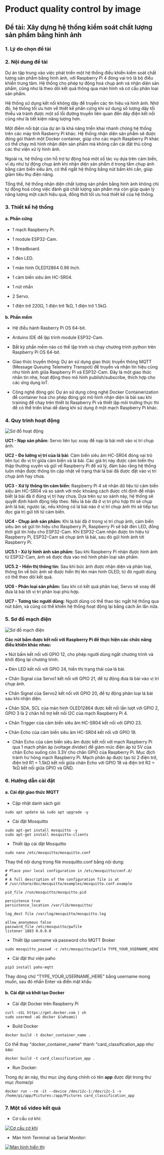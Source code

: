# Product quality control by image

## Đề tài: Xây dựng hệ thống kiểm soát chất lượng sản phẩm bằng hình ảnh

### 1. Lý do chọn đề tài

### 2. Nội dung đề tài

  Dự án tập trung vào việc phát triển một hệ thống điều khiển kiểm soát chất lượng sản phẩm bằng hình ảnh, với Raspberry Pi 4 đóng vai trò là bộ điều khiển trung tâm. Hệ thống cho phép tự động hoá chụp ảnh và nhận diện sản phẩm, cũng như là theo dõi kết quả thông qua màn hình và cơ cấu phân loại sản phẩm.

  Hệ thống sử dụng kết nối không dây để truyền các tín hiệu và hình ảnh. Nhờ đó, hệ thống tối ưu hơn về thiết kế phần cứng khi sử dụng số lượng dây tối thiểu và tránh được một số lỗi đường truyền liên quan đến dây điện kết nối cũng như là tiết kiệm năng lượng hơn.

  Một điểm nổi bật của dự án là khả năng triển khai nhanh chóng hệ thống trên các máy tính Rasberry Pi khác. Hệ thống nhận diện sản phẩm sẽ được đóng gói thành một Docker container, giúp cho các mạch Raspberry Pi khác có thể chạy mô hình nhận diện sản phẩm mà không cần cài đặt thủ công các thư viện xử lý hình ảnh. 

  Ngoài ra, hệ thống còn hỗ trợ tự động hoá một số tác vụ dựa trên cảm biến, ví dụ như tự động chụp ảnh khi nhận diện sản phẩm ở trong tầm chụp ảnh bằng cảm biến siêu âm, có thể ngắt hệ thống bằng nút bấm khi cần, giúp giảm tiêu thụ điện năng.

  Tổng thể, hệ thống nhận diện chất lượng sản phẩm bằng hình ảnh không chỉ tự động hoá công việc đánh giá chất lượng sản phẩm mà còn giúp quản lý năng lượng một cách hiệu quả, đồng thời tối ưu hoá thiết kế của hệ thống.

### 3. Thiết kế hệ thống

#### a. Phần cứng

-	1 mạch Raspberry Pi.
  
-	1 module ESP32-Cam.
  
-	1 Breadboard.
  
-	1 đèn LED.
  
-	1 màn hình OLED12864 0.96 Inch.
  
-	1 cảm biến siêu âm HC-SR04.
  
-	1 nút nhấn
  
-	2 Servo.
  
-	1 điện trở 220Ω, 1 điện trở 1kΩ, 1 điện trở 1.5kΩ.

#### b. Phần mềm

- Hệ điều hành Rasberry Pi OS 64-bit.
  
-	Arduino IDE để lập trình module ESP32-Cam.
  
-	Bất kỳ phần mềm nào có thể lập trình và chạy chương trình python trên Raspberry Pi OS 64-bit.

- Giao thức truyền thông: Dự án sử dụng giao thức truyền thông MQTT (Message Queuing Telemetry Transpot) để truyền và nhận tín hiệu cũng như hình ảnh giữa Raspberry Pi và ESP32-Cam. Đây là một giao thức nhắn tin nhẹ, hoạt động theo mô hình publish/subscribe, thích hợp cho các ứng dụng IoT.

- Công nghệ đóng gói: Dự án sử dụng công nghệ Docker Containerization để container hoá cho phép đóng gói mô hình nhận diện lá bài sau khi training để chạy trên thiết bị Raspberry Pi và thiết lập môi trường  thực thi để có thể triển khai dễ dàng khi sử dụng ở một mạch Raspberry Pi khác.

### 4. Quy trình hoạt động

![Sơ đồ hoạt động](https://imgur.com/Tpkair2.png)

**UC1 - Nạp sản phẩm:** Servo liên tục xoay để nạp lá bài mới vào vị trí chụp ảnh.

**UC2 - Đo lường vị trí của lá bài:** Cảm biến siêu âm HC-SR04 đóng vai trò liên tục đo vị trí giữa cảm biến và lá bài. Các giá trị này được cảm biến thu thập thường xuyên và gửi về Raspberry Pi để xử lý, đảm bảo rằng hệ thống luôn nhận được thông tin cập nhật về trạng thái lá bài đã được đặt vào vị trí chụp ảnh hay chưa.

**UC3 - Xử lý thông tin cảm biến:** Raspberry Pi 4 sẽ nhận dữ liệu từ cảm biến siêu âm HC-SR04 và so sánh với mốc khoảng cách được chỉ định để nhận biết lá bài đã ở đúng vị trí hay chưa. Dựa trên sự so sánh này, hệ thống sẽ quyết định hành động tiếp theo. Nếu lá bài đã ở vị trí phù hợp thì sẽ chụp ảnh lá bài, ngược lại, nếu không có lá bài nào ở vị trí chụp ảnh thì sẽ tiếp tục đọc giá trị gửi tới từ cảm biến.

**UC4 - Chụp ảnh sản phẩm:** Khi lá bài đã ở trong vị trí chụp ảnh, cảm biến siêu âm sẽ gửi tín hiệu cho Raspberry Pi, Raspberry Pi sẽ bật đèn LED, đồng thời gửi tín hiệu cho ESP32-Cam. Khi ESP32-Cam nhận được tín hiệu từ Raspberry Pi, ESP32-Cam sẽ chụp ảnh lá bài, sau đó gửi hình ảnh tới Raspberry Pi.

**UC5.1 - Xử lý hình ảnh sản phẩm:** Sau khi Raspberry Pi nhận được hình ảnh từ ESP32-Cam, ảnh sẽ được đưa vào mô hình phân loại sản phẩm.

**UC5.2 - Hiển thị thông tin:** Sau khi bức ảnh được nhận diện và phân loại, thông tin về bức ảnh sẽ được hiển thị lên màn hình OLED, từ đó người dùng có thể theo dõi kết quả.

**UC6 - Phân loại sản phẩm:** Sau khi có kết quả phân loại, Servo sẽ xoay để đưa lá bài tới vị trí phân loại phù hợp.

**UC7 - Tương tác người dùng:** Người dùng có thể thao tác ngắt hệ thống qua nút bấm, và cũng có thể khiến hệ thống hoạt động lại bằng cách ấn lần nữa.

### 5. Sơ đồ mạch điện

![Sơ đồ mạch điện](https://imgur.com/6jVW38Q.png)

**Các nút bấm được kết nối với Raspberry Pi để thực hiện các chức năng điều khiển khác nhau:**

•	Nút bấm kết nối với GPIO 12, cho phép người dùng ngắt chương trình và khởi động lại chương trình.

•	Đèn LED kết nối với GPIO 24, hiển thị trạng thái của lá bài.

•	Chân Signal của Servo1 kết nối với GPIO 21, để tự động đưa lá bài vào vị trí chụp ảnh.

•	Chân Signal của Servo2 kết nối với GPIO 20, để tự động phân loại lá bài sau khi nhận diện.

•	Chân SDA, SCL của màn hình OLED12864 được kết nối lần lượt với GPIO 2, GPIO 3 là 2 chân hỗ trợ kết nối I2C của mạch Raspberry Pi 4.

•	Chân Trigger của cảm biến siêu âm HC-SR04 kết nối với GPIO 23.

•	Chân Echo của cảm biến siêu âm HC-SR04 kết nối với GPIO 18.

-	Chân Echo của cảm biến siêu âm được kết nối với mạch Raspberry Pi qua 1 mạch phân áp (voltage divider) để giảm mức điện áp từ 5V của chân Echo xuống còn 3.3V cho chân GPIO của Raspberry Pi. Mục địch tránh hư hỏng mạch Raspberry Pi. Mạch phân áp được tạo từ 2 điện trở, điện trở R1 = 1.5kΩ kết nối giữa chân Echo với GPIO 18 và điện trở R2 = 1kΩ kết nối giữa GPIO và GND.

### 6. Hướng dẫn cài đặt

#### a. Cài đặt giao thức MQTT

- Cập nhật danh sách gói

`sudo apt update && sudo apt upgrade -y`

- Cài đặt Mosquitto

```
sudo apt-get install mosquitto -y
sudo apt-get install mosquitto-clients
```

- Thiết lập cài đặt Mosquitto

```
sudo nano /etc/mosquitto/mosquitto.conf
```

Thay thế nội dung trong file mosquitto.conf bằng nội dung:

```
# Place your local configuration in /etc/mosquitto/conf.d/
#
# A full description of the configuration file is at
# /usr/share/doc/mosquitto/examples/mosquitto.conf.example

pid_file /run/mosquitto/mosquitto.pid

persistence true
persistence_location /var/lib/mosquitto/

log_dest file /var/log/mosquitto/mosquitto.log

allow_anonymous false
password_file /etc/mosquitto/pwfile
listener 1883 0.0.0.0

```

- Thiết lập username và password cho MQTT Broker

```
sudo mosquitto_passwd -c /etc/mosquitto/pwfile TYPE_YOUR_USERNAME_HERE
```

- Cài đặt thư viện paho

```
pip3 install paho-mqtt
```

Thay dòng chữ "TYPE_YOUR_USERNAME_HERE" bằng username mong muốn, sau đó nhấn Enter và điền mật khẩu

#### b. Cài đặt và khởi tạo Docker

- Cài đặt Docker trên Raspberry Pi

```
curl -sSL https://get.docker.com | sh
sudo usermod -aG docker $(whoami)
```

- Build Docker

```
docker build -t docker_container_name .
```

Có thể thay "docker_container_name" thành "card_classification_app như sau:

```
docker build -t card_classification_app .
```

- Run Docker:

Trong dự án này, thư mục ứng dụng chính có tên **app** được đặt trong thư mục /home/pi

```
docker run --rm -it --device /dev/i2c-1:/dev/i2c-1 -v /home/pi/app/Pictures:/app/Pictures card_classification_app
```
### 7. Một số video kết quả

- Cơ cấu cơ khí:

[![Cơ cấu cơ khí](https://imgur.com/UC7xjPP.png)](https://vimeo.com/manage/videos/1067315136/3858cb4fa2)

- Màn hình Terminal và Serial Monitor:

[![Màn hình hiển thị](https://imgur.com/T5AlxoI.png)](https://vimeo.com/manage/videos/1067315191/cdbe5d3c3c)
